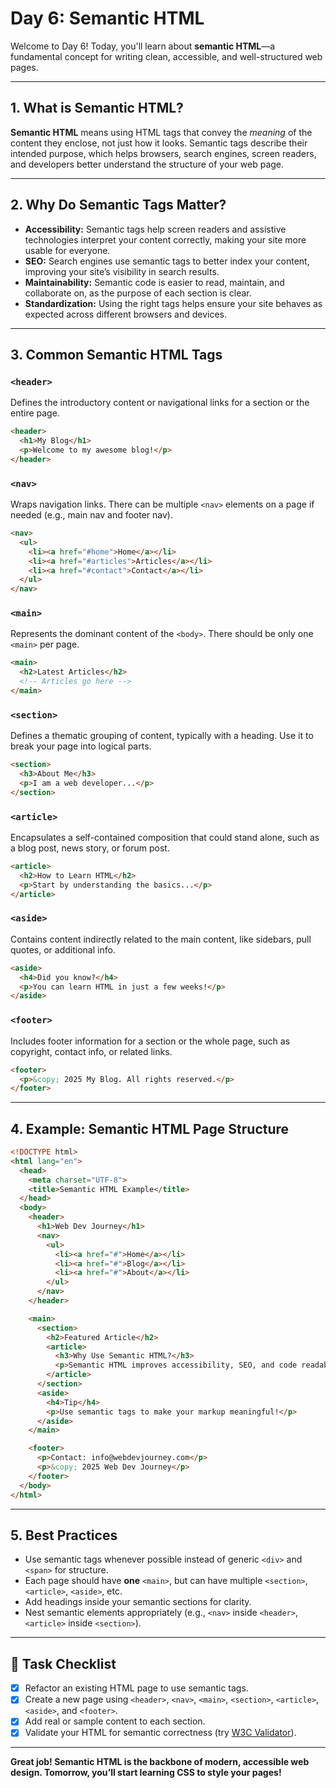 # Day 6: Semantic HTML

Welcome to Day 6! Today, you'll learn about **semantic HTML**—a fundamental concept for writing clean, accessible, and well-structured web pages.

---

## 1. What is Semantic HTML?

**Semantic HTML** means using HTML tags that convey the _meaning_ of the content they enclose, not just how it looks. Semantic tags describe their intended purpose, which helps browsers, search engines, screen readers, and developers better understand the structure of your web page.

---

## 2. Why Do Semantic Tags Matter?

- **Accessibility:** Semantic tags help screen readers and assistive technologies interpret your content correctly, making your site more usable for everyone.
- **SEO:** Search engines use semantic tags to better index your content, improving your site’s visibility in search results.
- **Maintainability:** Semantic code is easier to read, maintain, and collaborate on, as the purpose of each section is clear.
- **Standardization:** Using the right tags helps ensure your site behaves as expected across different browsers and devices.

---

## 3. Common Semantic HTML Tags

### `<header>`

Defines the introductory content or navigational links for a section or the entire page.

```html
<header>
  <h1>My Blog</h1>
  <p>Welcome to my awesome blog!</p>
</header>
```

### `<nav>`

Wraps navigation links. There can be multiple `<nav>` elements on a page if needed (e.g., main nav and footer nav).

```html
<nav>
  <ul>
    <li><a href="#home">Home</a></li>
    <li><a href="#articles">Articles</a></li>
    <li><a href="#contact">Contact</a></li>
  </ul>
</nav>
```

### `<main>`

Represents the dominant content of the `<body>`. There should be only one `<main>` per page.

```html
<main>
  <h2>Latest Articles</h2>
  <!-- Articles go here -->
</main>
```

### `<section>`

Defines a thematic grouping of content, typically with a heading. Use it to break your page into logical parts.

```html
<section>
  <h3>About Me</h3>
  <p>I am a web developer...</p>
</section>
```

### `<article>`

Encapsulates a self-contained composition that could stand alone, such as a blog post, news story, or forum post.

```html
<article>
  <h2>How to Learn HTML</h2>
  <p>Start by understanding the basics...</p>
</article>
```

### `<aside>`

Contains content indirectly related to the main content, like sidebars, pull quotes, or additional info.

```html
<aside>
  <h4>Did you know?</h4>
  <p>You can learn HTML in just a few weeks!</p>
</aside>
```

### `<footer>`

Includes footer information for a section or the whole page, such as copyright, contact info, or related links.

```html
<footer>
  <p>&copy; 2025 My Blog. All rights reserved.</p>
</footer>
```

---

## 4. Example: Semantic HTML Page Structure

```html
<!DOCTYPE html>
<html lang="en">
  <head>
    <meta charset="UTF-8">
    <title>Semantic HTML Example</title>
  </head>
  <body>
    <header>
      <h1>Web Dev Journey</h1>
      <nav>
        <ul>
          <li><a href="#">Home</a></li>
          <li><a href="#">Blog</a></li>
          <li><a href="#">About</a></li>
        </ul>
      </nav>
    </header>

    <main>
      <section>
        <h2>Featured Article</h2>
        <article>
          <h3>Why Use Semantic HTML?</h3>
          <p>Semantic HTML improves accessibility, SEO, and code readability...</p>
        </article>
      </section>
      <aside>
        <h4>Tip</h4>
        <p>Use semantic tags to make your markup meaningful!</p>
      </aside>
    </main>

    <footer>
      <p>Contact: info@webdevjourney.com</p>
      <p>&copy; 2025 Web Dev Journey</p>
    </footer>
  </body>
</html>
```

---

## 5. Best Practices

- Use semantic tags whenever possible instead of generic `<div>` and `<span>` for structure.
- Each page should have **one** `<main>`, but can have multiple `<section>`, `<article>`, `<aside>`, etc.
- Add headings inside your semantic sections for clarity.
- Nest semantic elements appropriately (e.g., `<nav>` inside `<header>`, `<article>` inside `<section>`).

---

## 🎯 Task Checklist

- [x] Refactor an existing HTML page to use semantic tags.
- [x] Create a new page using `<header>`, `<nav>`, `<main>`, `<section>`, `<article>`, `<aside>`, and `<footer>`.
- [x] Add real or sample content to each section.
- [x] Validate your HTML for semantic correctness (try [W3C Validator](https://validator.w3.org/)).

---

**Great job! Semantic HTML is the backbone of modern, accessible web design. Tomorrow, you’ll start learning CSS to style your pages!**